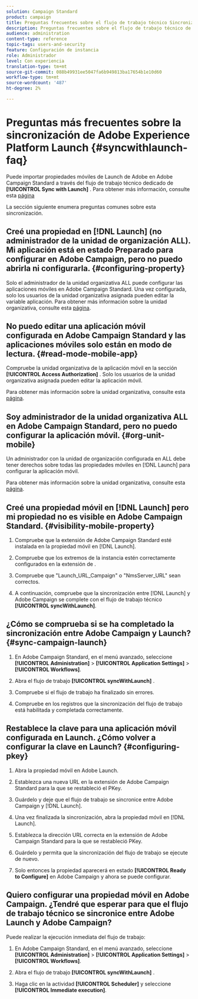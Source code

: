 ```yaml
---
solution: Campaign Standard
product: campaign
title: Preguntas frecuentes sobre el flujo de trabajo técnico Sincronización con Launch
description: Preguntas frecuentes sobre el flujo de trabajo técnico de Launch.
audience: administration
content-type: reference
topic-tags: users-and-security
feature: Configuración de instancia
role: Administrador
level: Con experiencia
translation-type: tm+mt
source-git-commit: 088b49931ee5047fa6b949813ba17654b1e10d60
workflow-type: tm+mt
source-wordcount: '487'
ht-degree: 2%

---
```



# Preguntas más frecuentes sobre la sincronización de Adobe Experience Platform Launch {#syncwithlaunch-faq}

Puede importar propiedades móviles de Launch de Adobe en Adobe Campaign Standard a través del flujo de trabajo técnico dedicado de **[!UICONTROL Sync with Launch]** . Para obtener más información, consulte esta [página](../../administration/using/technical-workflows.md)

La sección siguiente enumera preguntas comunes sobre esta sincronización.

## Creé una propiedad en [!DNL Launch] (no administrador de la unidad de organización ALL). Mi aplicación está en estado Preparado para configurar en Adobe Campaign, pero no puedo abrirla ni configurarla. {#configuring-property}

Solo el administrador de la unidad organizativa ALL puede configurar las aplicaciones móviles en Adobe Campaign Standard. Una vez configurada, solo los usuarios de la unidad organizativa asignada pueden editar la variable
aplicación. Para obtener más información sobre la unidad organizativa, consulte esta [página](../../administration/using/organizational-units.md).

## No puedo editar una aplicación móvil configurada en Adobe Campaign Standard y las aplicaciones móviles solo están en modo de lectura. {#read-mode-mobile-app}

Compruebe la unidad organizativa de la aplicación móvil en la sección **[!UICONTROL Access Authorization]** . Solo los usuarios de la unidad organizativa asignada pueden editar la aplicación móvil.

Para obtener más información sobre la unidad organizativa, consulte esta [página](../../administration/using/organizational-units.md).

## Soy administrador de la unidad organizativa ALL en Adobe Campaign Standard, pero no puedo configurar la aplicación móvil. {#org-unit-mobile}

Un administrador con la unidad de organización configurada en ALL debe tener derechos sobre todas las propiedades móviles en [!DNL Launch] para configurar la aplicación móvil.

Para obtener más información sobre la unidad organizativa, consulte esta [página](../../administration/using/organizational-units.md).

## Creé una propiedad móvil en [!DNL Launch] pero mi propiedad no es visible en Adobe Campaign Standard. {#visibility-mobile-property}

1. Compruebe que la extensión de Adobe Campaign Standard esté instalada en la propiedad móvil en [!DNL Launch].

1. Compruebe que los extremos de la instancia estén correctamente configurados en la extensión de .

1. Compruebe que &quot;Launch_URL_Campaign&quot; o &quot;NmsServer_URL&quot; sean correctos.

1. A continuación, compruebe que la sincronización entre [!DNL Launch] y Adobe Campaign se complete con el flujo de trabajo técnico **[!UICONTROL syncWithLaunch]**.

## ¿Cómo se comprueba si se ha completado la sincronización entre Adobe Campaign y Launch? {#sync-campaign-launch}

1. En Adobe Campaign Standard, en el menú avanzado, seleccione **[!UICONTROL Administration]** > **[!UICONTROL Application Settings]** > **[!UICONTROL Workflows]**.

1. Abra el flujo de trabajo **[!UICONTROL syncWithLaunch]** .

1. Compruebe si el flujo de trabajo ha finalizado sin errores.

1. Compruebe en los registros que la sincronización del flujo de trabajo está habilitada y completada correctamente.

## Restablece la clave para una aplicación móvil configurada en Launch. ¿Cómo volver a configurar la clave en Launch? {#configuring-pkey}

1. Abra la propiedad móvil en Adobe Launch.

1. Establezca una nueva URL en la extensión de Adobe Campaign Standard para la que se restableció el PKey.

1. Guárdelo y deje que el flujo de trabajo se sincronice entre Adobe Campaign y [!DNL Launch].

1. Una vez finalizada la sincronización, abra la propiedad móvil en [!DNL Launch].

1. Establezca la dirección URL correcta en la extensión de Adobe Campaign Standard para la que se restableció PKey.

1. Guárdelo y permita que la sincronización del flujo de trabajo se ejecute de nuevo.

1. Solo entonces la propiedad aparecerá en estado **[!UICONTROL Ready to Configure]** en Adobe Campaign y ahora se puede configurar.

## Quiero configurar una propiedad móvil en Adobe Campaign. ¿Tendré que esperar para que el flujo de trabajo técnico se sincronice entre Adobe Launch y Adobe Campaign?

Puede realizar la ejecución inmediata del flujo de trabajo:

1. En Adobe Campaign Standard, en el menú avanzado, seleccione **[!UICONTROL Administration]** > **[!UICONTROL Application Settings]** > **[!UICONTROL Workflows]**.

1. Abra el flujo de trabajo **[!UICONTROL syncWithLaunch]** .

1. Haga clic en la actividad **[!UICONTROL Scheduler]** y seleccione **[!UICONTROL Immediate execution]**.
